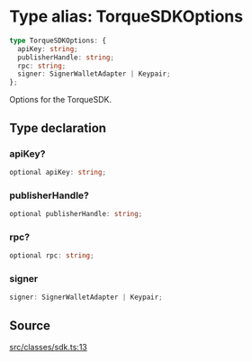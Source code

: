 # Type alias: TorqueSDKOptions

```ts
type TorqueSDKOptions: {
  apiKey: string;
  publisherHandle: string;
  rpc: string;
  signer: SignerWalletAdapter | Keypair;
};
```

Options for the TorqueSDK.

## Type declaration

### apiKey?

```ts
optional apiKey: string;
```

### publisherHandle?

```ts
optional publisherHandle: string;
```

### rpc?

```ts
optional rpc: string;
```

### signer

```ts
signer: SignerWalletAdapter | Keypair;
```

## Source

[src/classes/sdk.ts:13](https://github.com/torque-labs/torque-ts-sdk/blob/3bb7686d9ca1711cb29a16a45efd25d459673e82/src/classes/sdk.ts#L13)

